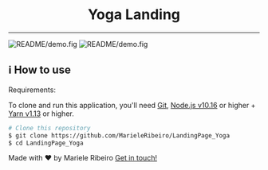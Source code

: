<div align="center">

  <h1>Yoga Landing</h1>

  ---

</div>

 ![README/demo.fig](git/yoga_landing.gif) 
 ![README/demo.fig](git/responsivo.gif)
 


## :information_source: How to use

Requirements:

To clone and run this application, you'll need [Git](https://git-scm.com), [Node.js v10.16][nodejs] or higher + [Yarn v1.13][yarn] or higher.


```bash
# Clone this repository
$ git clone https://github.com/MarieleRibeiro/LandingPage_Yoga
$ cd LandingPage_Yoga
```



Made with ♥ by Mariele Ribeiro [Get in touch!](https://www.linkedin.com/in/mariele-ribeiro-027baab9/)

[nodejs]: https://nodejs.org/
[yarn]: https://yarnpkg.com/
[vc]: https://code.visualstudio.com/